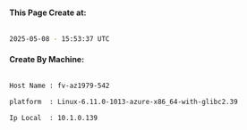 
   
#### This Page Create at:

```bash

2025-05-08 - 15:53:37 UTC

```

#### Create By Machine:

```bash

Host Name : fv-az1979-542

platform  : Linux-6.11.0-1013-azure-x86_64-with-glibc2.39

Ip Local  : 10.1.0.139

```

